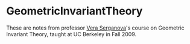 # GeometricInvariantTheory

These are notes from professor [Vera Serganova](https://math.berkeley.edu/~serganov)'s course on Geometric Invariant Theory, taught at UC Berkeley in Fall 2009.
